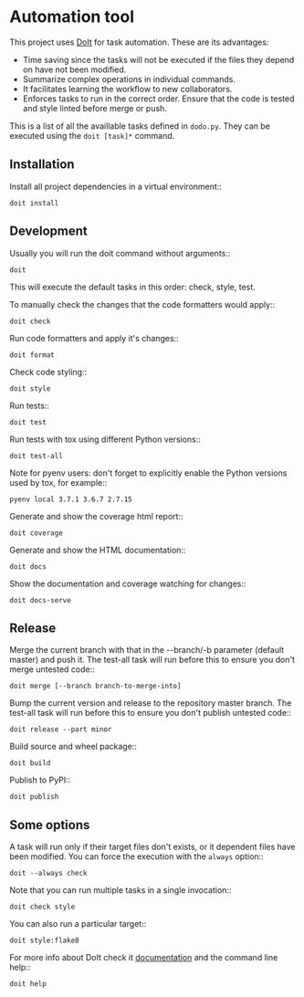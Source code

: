 Automation tool
===============

This project uses [DoIt](http://pydoit.org/) for task automation. These are its advantages:

* Time saving since the tasks will not be executed if the files they depend on have not been modified.
* Summarize complex operations in individual commands.
* It facilitates learning the workflow to new collaborators.
* Enforces tasks to run in the correct order. Ensure that the code is tested and style linted before merge or push.

This is a list of all the availlable tasks defined in `dodo.py`. They can be executed using the `doit [task]*` command.

Installation
------------

Install all project dependencies in a virtual environment::

    doit install

Development
-----------

Usually you will run the doit command without arguments::

    doit

This will execute the default tasks in this order: check, style, test.

To manually check the changes that the code formatters would apply::

    doit check

Run code formatters and apply it's changes::

    doit format

Check code styling::

    doit style

Run tests::

    doit test

Run tests with tox using different Python versions::

    doit test-all

Note for pyenv users: don't forget to explicitly enable the Python versions
used by tox, for example::

    pyenv local 3.7.1 3.6.7 2.7.15

Generate and show the coverage html report::

    doit coverage

Generate and show the HTML documentation::

    doit docs

Show the documentation and coverage watching for changes::

    doit docs-serve

Release
-------

Merge the current branch with that in the --branch/-b parameter (default
master) and push it. The test-all task will run before this to ensure you
don't merge untested code::

    doit merge [--branch branch-to-merge-into]

Bump the current version and release to the repository master branch. The
test-all task will run before this to ensure you don't publish untested code::

    doit release --part minor

Build source and wheel package::

    doit build

Publish to PyPI::

    doit publish

Some options
------------

A task will run only if their target files don't exists, or it dependent files have been modified. You can force the execution with the `always` option::

    doit --always check

Note that you can run multiple tasks in a single invocation::

    doit check style

You can also run a particular target::

    doit style:flake8

For more info about DoIt check it [documentation](http://pydoit.org/contents.html) and the command line help::

    doit help
